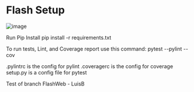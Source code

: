 # Flash Setup
![image](https://user-images.githubusercontent.com/522095/145236134-07ac5bbe-243e-4bb5-9f60-26a4931d62f3.png)

Run Pip Install
pip install -r requirements.txt

To run tests, Lint, and Coverage report use this command:
pytest  --pylint --cov

.pylintrc is the config for pylint
.coveragerc is the config for coverage
setup.py is a config file for pytest

Test of branch FlashWeb - LuisB
